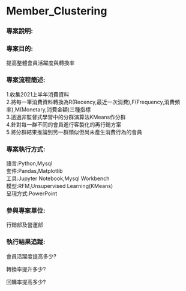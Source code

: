 # Member_Clustering
<h3>專案說明:</h3>

<h3>專案目的:</h3>
<p>提高整體會員活躍度與轉換率</p>

<h3>專案流程簡述:</h3>
<p>1.收集2021上半年消費資料</br>
2.將每一筆消費資料轉換為R(Recency,最近一次消費),F(Frequency,消費頻率),M(Monetary,消費金額)三種指標</br>
3.透過非監督式學習中的分群演算法KMeans作分群</br>
4.針對每一群不同的會員進行客製化的再行銷方案</br>
5.將分群結果推論到另一群類似但尚未產生消費行為的會員</p>

<h3>專案執行方式:</h3>
<p>語言:Python,Mysql</br>
套件:Pandas,Matplotlib</br>
工具:Jupyter Notebook,Mysql Workbench</br>
模型:RFM,Unsupervised Learning(KMeans)</br>
呈現方式:PowerPoint</p>


<h3>參與專案單位:</h3>
<p>行銷部及營運部</p>

<h3>執行結果追蹤:</h3>
<p>會員活躍度提高多少?</p>
<p>轉換率提升多少?</p>
<p>回購率提高多少?</p>
 
